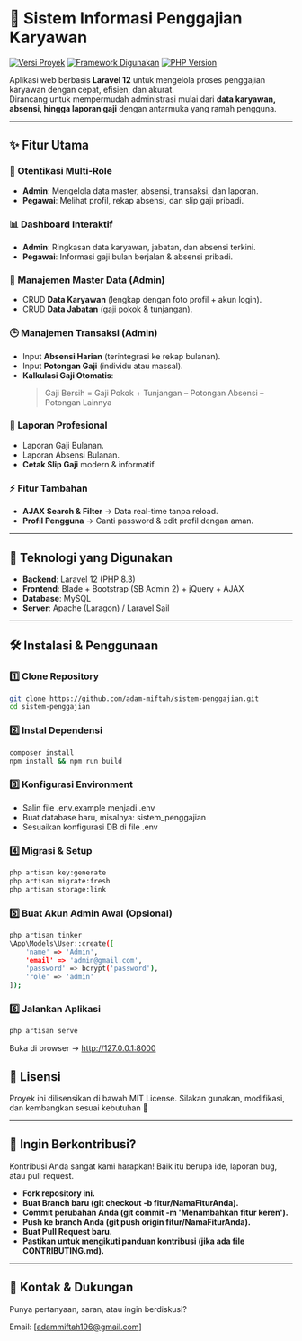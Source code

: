 # 💼 Sistem Informasi Penggajian Karyawan  

[![Versi Proyek](https://img.shields.io/badge/version-1.0.0-blue?style=for-the-badge)](URL_MENUJU_RELEASE_NOTES_JIKA_ADA)
[![Framework Digunakan](https://img.shields.io/badge/Framework-Laravel_vX.Y-FF2D20?style=for-the-badge&logo=laravel)](https://laravel.com)
[![PHP Version](https://img.shields.io/badge/PHP-%3E%3D8.1-777BB4?style=for-the-badge&logo=php)](https://www.php.net/)

Aplikasi web berbasis **Laravel 12** untuk mengelola proses penggajian karyawan dengan cepat, efisien, dan akurat.  
Dirancang untuk mempermudah administrasi mulai dari **data karyawan, absensi, hingga laporan gaji** dengan antarmuka yang ramah pengguna.  

---

## ✨ Fitur Utama  

### 🔑 Otentikasi Multi-Role  
- **Admin**: Mengelola data master, absensi, transaksi, dan laporan.  
- **Pegawai**: Melihat profil, rekap absensi, dan slip gaji pribadi.  

### 📊 Dashboard Interaktif  
- **Admin**: Ringkasan data karyawan, jabatan, dan absensi terkini.  
- **Pegawai**: Informasi gaji bulan berjalan & absensi pribadi.  

### 👥 Manajemen Master Data (Admin)  
- CRUD **Data Karyawan** (lengkap dengan foto profil + akun login).  
- CRUD **Data Jabatan** (gaji pokok & tunjangan).  

### 🕒 Manajemen Transaksi (Admin)  
- Input **Absensi Harian** (terintegrasi ke rekap bulanan).  
- Input **Potongan Gaji** (individu atau massal).  
- **Kalkulasi Gaji Otomatis**:  
  > Gaji Bersih = Gaji Pokok + Tunjangan – Potongan Absensi – Potongan Lainnya  

### 📑 Laporan Profesional  
- Laporan Gaji Bulanan.  
- Laporan Absensi Bulanan.  
- **Cetak Slip Gaji** modern & informatif.  

### ⚡ Fitur Tambahan  
- **AJAX Search & Filter** → Data real-time tanpa reload.  
- **Profil Pengguna** → Ganti password & edit profil dengan aman.  

---

## 🚀 Teknologi yang Digunakan  

- **Backend**: Laravel 12 (PHP 8.3)  
- **Frontend**: Blade + Bootstrap (SB Admin 2) + jQuery + AJAX  
- **Database**: MySQL  
- **Server**: Apache (Laragon) / Laravel Sail  

---

## 🛠️ Instalasi & Penggunaan  

### 1️⃣ Clone Repository  
```bash
git clone https://github.com/adam-miftah/sistem-penggajian.git
cd sistem-penggajian
```

### 2️⃣ Instal Dependensi
```bash
composer install
npm install && npm run build
```

### 3️⃣ Konfigurasi Environment
- Salin file .env.example menjadi .env
- Buat database baru, misalnya: sistem_penggajian
- Sesuaikan konfigurasi DB di file .env

### 4️⃣ Migrasi & Setup
```bash
php artisan key:generate
php artisan migrate:fresh
php artisan storage:link
```

### 5️⃣ Buat Akun Admin Awal (Opsional)
```bash
php artisan tinker
\App\Models\User::create([
    'name' => 'Admin',
    'email' => 'admin@gmail.com',
    'password' => bcrypt('password'),
    'role' => 'admin'
]);
```

### 6️⃣ Jalankan Aplikasi
```bash
php artisan serve
```

Buka di browser → http://127.0.0.1:8000

## 📜 Lisensi
Proyek ini dilisensikan di bawah MIT License.
Silakan gunakan, modifikasi, dan kembangkan sesuai kebutuhan 🚀

---

## 🤝 Ingin Berkontribusi?
Kontribusi Anda sangat kami harapkan! Baik itu berupa ide, laporan bug, atau pull request.
- **Fork repository ini.**
- **Buat Branch baru (git checkout -b fitur/NamaFiturAnda).**
- **Commit perubahan Anda (git commit -m 'Menambahkan fitur keren').**
- **Push ke branch Anda (git push origin fitur/NamaFiturAnda).**
- **Buat Pull Request baru.**
- **Pastikan untuk mengikuti panduan kontribusi (jika ada file CONTRIBUTING.md).**

---

## 💌 Kontak & Dukungan

Punya pertanyaan, saran, atau ingin berdiskusi?

Email: [adammiftah196@gmail.com] 

